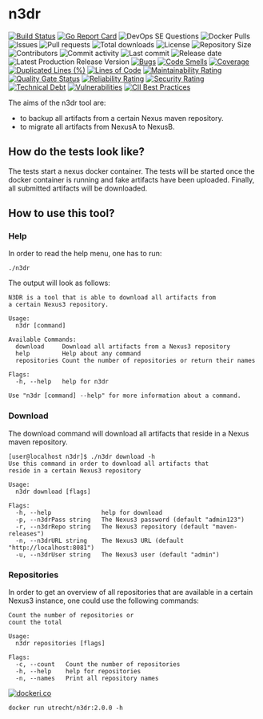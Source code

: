 # n3dr

[![Build Status](https://travis-ci.org/030/n3dr.svg?branch=master)](https://travis-ci.org/030/n3dr)
[![Go Report Card](https://goreportcard.com/badge/github.com/030/n3dr)](https://goreportcard.com/report/github.com/030/n3dr)
![DevOps SE Questions](https://img.shields.io/stackexchange/devops/t/n3dr.svg)
![Docker Pulls](https://img.shields.io/docker/pulls/utrecht/n3dr.svg)
![Issues](https://img.shields.io/github/issues-raw/030/n3dr.svg)
![Pull requests](https://img.shields.io/github/issues-pr-raw/030/n3dr.svg)
![Total downloads](https://img.shields.io/github/downloads/030/n3dr/total.svg)
![License](https://img.shields.io/github/license/030/n3dr.svg)
![Repository Size](https://img.shields.io/github/repo-size/030/n3dr.svg)
![Contributors](https://img.shields.io/github/contributors/030/n3dr.svg)
![Commit activity](https://img.shields.io/github/commit-activity/m/030/n3dr.svg)
![Last commit](https://img.shields.io/github/last-commit/030/n3dr.svg)
![Release date](https://img.shields.io/github/release-date/030/n3dr.svg)
![Latest Production Release Version](https://img.shields.io/github/release/030/n3dr.svg)
[![Bugs](https://sonarcloud.io/api/project_badges/measure?project=030_n3dr&metric=bugs)](https://sonarcloud.io/dashboard?id=030_n3dr)
[![Code Smells](https://sonarcloud.io/api/project_badges/measure?project=030_n3dr&metric=code_smells)](https://sonarcloud.io/dashboard?id=030_n3dr)
[![Coverage](https://sonarcloud.io/api/project_badges/measure?project=030_n3dr&metric=coverage)](https://sonarcloud.io/dashboard?id=030_n3dr)
[![Duplicated Lines (%)](https://sonarcloud.io/api/project_badges/measure?project=030_n3dr&metric=duplicated_lines_density)](https://sonarcloud.io/dashboard?id=030_n3dr)
[![Lines of Code](https://sonarcloud.io/api/project_badges/measure?project=030_n3dr&metric=ncloc)](https://sonarcloud.io/dashboard?id=030_n3dr)
[![Maintainability Rating](https://sonarcloud.io/api/project_badges/measure?project=030_n3dr&metric=sqale_rating)](https://sonarcloud.io/dashboard?id=030_n3dr)
[![Quality Gate Status](https://sonarcloud.io/api/project_badges/measure?project=030_n3dr&metric=alert_status)](https://sonarcloud.io/dashboard?id=030_n3dr)
[![Reliability Rating](https://sonarcloud.io/api/project_badges/measure?project=030_n3dr&metric=reliability_rating)](https://sonarcloud.io/dashboard?id=030_n3dr)
[![Security Rating](https://sonarcloud.io/api/project_badges/measure?project=030_n3dr&metric=security_rating)](https://sonarcloud.io/dashboard?id=030_n3dr)
[![Technical Debt](https://sonarcloud.io/api/project_badges/measure?project=030_n3dr&metric=sqale_index)](https://sonarcloud.io/dashboard?id=030_n3dr)
[![Vulnerabilities](https://sonarcloud.io/api/project_badges/measure?project=030_n3dr&metric=vulnerabilities)](https://sonarcloud.io/dashboard?id=030_n3dr)
[![CII Best Practices](https://bestpractices.coreinfrastructure.org/projects/2810/badge)](https://bestpractices.coreinfrastructure.org/projects/2810)

The aims of the n3dr tool are:
 * to backup all artifacts from a certain Nexus maven repository.
 * to migrate all artifacts from NexusA to NexusB.

## How do the tests look like?

The tests start a nexus docker container. The tests will be started once
the docker container is running and fake artifacts have been uploaded. Finally,
all submitted artifacts will be downloaded.

## How to use this tool?

### Help

In order to read the help menu, one has to run:

```
./n3dr
```

The output will look as follows:

```
N3DR is a tool that is able to download all artifacts from
a certain Nexus3 repository.

Usage:
  n3dr [command]

Available Commands:
  download     Download all artifacts from a Nexus3 repository
  help         Help about any command
  repositories Count the number of repositories or return their names

Flags:
  -h, --help   help for n3dr

Use "n3dr [command] --help" for more information about a command.
```

### Download

The download command will download all artifacts that reside in a Nexus maven
repository.

```
[user@localhost n3dr]$ ./n3dr download -h
Use this command in order to download all artifacts that
reside in a certain Nexus3 repository

Usage:
  n3dr download [flags]

Flags:
  -h, --help              help for download
  -p, --n3drPass string   The Nexus3 password (default "admin123")
  -r, --n3drRepo string   The Nexus3 repository (default "maven-releases")
  -n, --n3drURL string    The Nexus3 URL (default "http://localhost:8081")
  -u, --n3drUser string   The Nexus3 user (default "admin")
```

### Repositories

In order to get an overview of all repositories that are available in a certain
Nexus3 instance, one could use the following commands:

```
Count the number of repositories or
count the total

Usage:
  n3dr repositories [flags]

Flags:
  -c, --count   Count the number of repositories
  -h, --help    help for repositories
  -n, --names   Print all repository names
```

[![dockeri.co](https://dockeri.co/image/utrecht/n3dr)](https://hub.docker.com/r/utrecht/n3dr)

```
docker run utrecht/n3dr:2.0.0 -h
```
